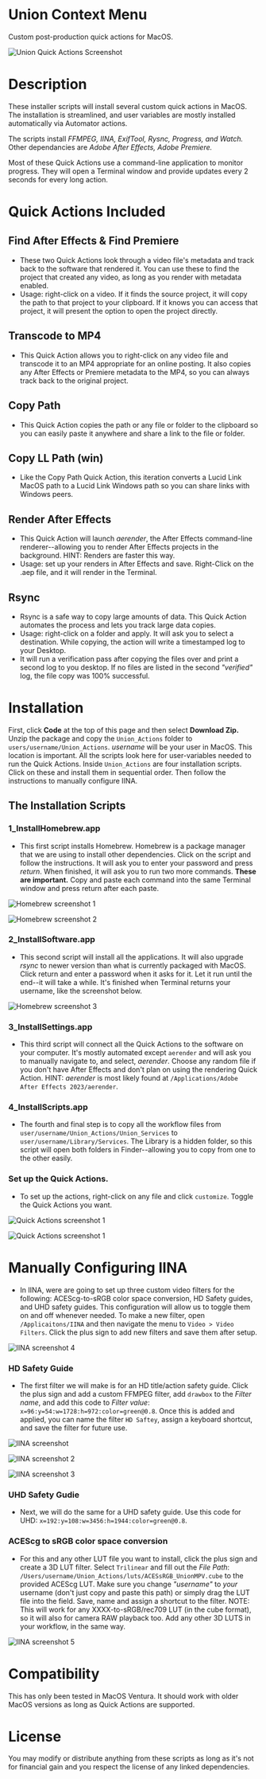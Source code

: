 # Union Context Menu
 Custom post-production quick actions for MacOS.

![Union Quick Actions Screenshot](images/union_qa.jpg)

# Description

These installer scripts will install several custom quick actions in MacOS. The installation is streamlined, and user variables are mostly installed automatically via Automator actions.

The scripts install *FFMPEG, IINA, ExifTool, Rysnc, Progress, and Watch.*
Other dependancies are *Adobe After Effects, Adobe Premiere.*

Most of these Quick Actions use a command-line application to monitor progress. They will open a Terminal window and provide updates every 2 seconds for every long action.

# Quick Actions Included

## Find After Effects & Find Premiere
* These two Quick Actions look through a video file's metadata and track back to the software that rendered it. You can use these to find the project that created any video, as long as you render with metadata enabled.
* Usage: right-click on a video. If it finds the source project, it will copy the path to that project to your clipboard. If it knows you can access that project, it will present the option to open the project directly. 

## Transcode to MP4
* This Quick Action allows you to right-click on any video file and transcode it to an MP4 appropriate for an online posting. It also copies any After Effects or Premiere metadata to the MP4, so you can always track back to the original project.

## Copy Path 
* This Quick Action copies the path or any file or folder to the clipboard so you can easily paste it anywhere and share a link to the file or folder.

## Copy LL Path (win)
* Like the Copy Path Quick Action, this iteration converts a Lucid Link MacOS path to a Lucid Link Windows path so you can share links with Windows peers.

## Render After Effects
* This Quick Action will launch *aerender*, the After Effects command-line renderer--allowing you to render After Effects projects in the background. HINT: Renders are faster this way.
* Usage: set up your renders in After Effects and save. Right-Click on the .aep file, and it will render in the Terminal.

## Rsync
* Rsync is a safe way to copy large amounts of data. This Quick Action automates the process and lets you track large data copies. 
* Usage: right-click on a folder and apply. It will ask you to select a destination. While copying, the action will write a timestamped log to your Desktop. 
* It will run a verification pass after copying the files over and print a second log to you desktop. If no files are listed in the second *"verified"* log, the file copy was 100% successful.

# Installation

First, click **Code** at the top of this page and then select **Download Zip.** Unzip the package and copy the `Union_Actions` folder to `users/username/Union_Actions`. *username* will be your user in MacOS. This location is important. All the scripts look here for user-variables needed to run the Quick Actions. Inside `Union_Actions` are four installation scripts. Click on these and install them in sequential order. Then follow the instructions to manually configure IINA.

## The Installation Scripts

### 1_InstallHomebrew.app
* This first script installs Homebrew. Homebrew is a package manager that we are using to install other dependencies. Click on the script and follow the instructions. It will ask you to enter your password and press *return*. When finished, it will ask you to run two more commands. **These are important.** Copy and paste each command into the same Terminal window and press return after each paste.

![Homebrew screenshot 1](images/term1.jpg)

![Homebrew screenshot 2](images/term2.jpg)

### 2_InstallSoftware.app
* This second script will install all the applications. It will also upgrade *rsync* to newer version than what is currently packaged with MacOS. Click return and enter a password when it asks for it. Let it run until the end--it will take a while. It's finished when Terminal returns your username, like the screenshot below.

![Homebrew screenshot 3](images/term3.jpg)

### 3_InstallSettings.app
* This third script will connect all the Quick Actions to the software on your computer. It's mostly automated except `aerender` and will ask you to manually navigate to, and select, *aerender*. Choose any random file if you don't have After Effects and don't plan on using the rendering Quick Action. HINT: *aerender* is most likely found at `/Applications/Adobe After Effects 2023/aerender`.

### 4_InstallScripts.app
* The fourth and final step is to copy all the workflow files from `user/username/Union_Actions/Union_Services` to `user/username/Library/Services`. The Library is a hidden folder, so this script will open both folders in Finder--allowing you to copy from one to the other easily.

### Set up the Quick Actions.
* To set up the actions, right-click on any file and click `customize`. Toggle the Quick Actions you want.

![Quick Actions screenshot 1](images/qa1.jpg)

![Quick Actions screenshot 1](images/qa2.jpg)

# Manually Configuring IINA
* In IINA, were are going to set up three custom video filters for the following: ACEScg-to-sRGB color space conversion, HD Safety guides, and UHD safety guides. This configuration will allow us to toggle them on and off whenever needed. To make a new filter, open `/Applicaitons/IINA` and then navigate the menu to `Video > Video Filters`. Click the plus sign to add new filters and save them after setup.

![IINA screenshot 4](images/iina4.jpg)

### HD Safety Guide
* The first filter we will make is for an HD title/action safety guide. Click the plus sign and add a custom FFMPEG filter, add `drawbox` to the *Filter name*, and add this code to *Filter value*: `x=96:y=54:w=1728:h=972:color=green@0.8`. Once this is added and applied, you can name the filter `HD Saftey`, assign a keyboard shortcut, and save the filter for future use.

![IINA screenshot](images/iina.jpg)

![IINA screenshot 2](images/iina2.jpg)

![IINA screenshot 3](images/iina3.jpg)

### UHD Safety Gudie
* Next, we will do the same for a UHD safety guide. Use this code for UHD: `x=192:y=108:w=3456:h=1944:color=green@0.8`.

### ACEScg to sRGB color space conversion
* For this and any other LUT file you want to install, click the plus sign and create a 3D LUT filter. Select `Trilinear` and fill out the *File Path*: `/Users/username/Union_Actions/luts/ACESsRGB_UnionMPV.cube` to the provided ACEScg LUT. Make sure you change *"username"* to *your* username (don't just copy and paste this path) or simply drag the LUT file into the field. Save, name and assign a shortcut to the filter. NOTE: This will work for any XXXX-to-sRGB/rec709 LUT (in the cube format), so it will also for camera RAW playback too. Add any other 3D LUTS in your workflow, in the same way.

![IINA screenshot 5](images/iina5.jpg)

# Compatibility

This has only been tested in MacOS Ventura. It should work with older MacOS versions as long as Quick Actions are supported.


# License

You may modify or distribute anything from these scripts as long as it's not for financial gain and you respect the license of any linked dependencies.